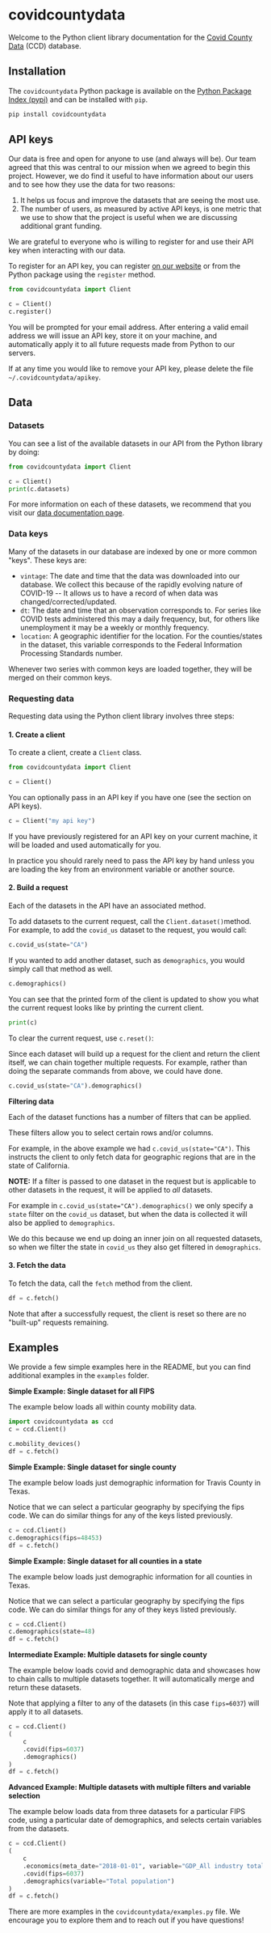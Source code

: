 # covidcountydata

Welcome to the Python client library documentation for the [Covid County Data](https://covidcountydata.org) (CCD) database.


## Installation

The `covidcountydata` Python package is available on the
[Python Package Index (pypi)](https://pypi.org/) and can be installed with `pip`.

```python
pip install covidcountydata
```

## API keys

Our data is free and open for anyone to use (and always will be). Our team agreed that this was
central to our mission when we agreed to begin this project. However, we do find it useful to
have information about our users and to see how they use the data for two reasons:

1. It helps us focus and improve the datasets that are seeing the most use.
2. The number of users, as measured by active API keys, is one metric that we use to show that the
   project is useful when we are discussing additional grant funding.

We are grateful to everyone who is willing to register for and use their API key when interacting
with our data.

To register for an API key, you can register [on our website](https://covidcountydata.org/register)
or from the Python package using the `register` method.

```python
from covidcountydata import Client

c = Client()
c.register()
```

You will be prompted for your email address. After entering a valid email address we will issue
an API key, store it on your machine, and automatically apply it to all future requests made from
Python to our servers.

If at any time you would like to remove your API key, please delete the file `~/.covidcountydata/apikey`.


## Data


### Datasets

You can see a list of the available datasets in our API from the Python library by doing:

```python
from covidcountydata import Client

c = Client()
print(c.datasets)
```

For more information on each of these datasets, we recommend that you visit our
[data documentation page](https://covidcountydata.org).


### Data keys

Many of the datasets in our database are indexed by one or more common "keys". These keys are:

- `vintage`: The date and time that the data was downloaded into our database. We collect this
  because of the rapidly evolving nature of COVID-19 -- It allows us to have a record of when data was
  changed/corrected/updated.
- `dt`: The date and time that an observation corresponds to. For series like COVID tests
  administered this may a daily frequency, but, for others like unemployment it may be a weekly or
  monthly frequency.
- `location`: A geographic identifier for the location. For the counties/states in the dataset,
  this variable corresponds to the Federal Information Processing Standards number.

Whenever two series with common keys are loaded together, they will be merged on their common keys.


### Requesting data

Requesting data using the Python client library involves three steps:


#### 1. Create a client

To create a client, create a `Client` class.

```python
from covidcountydata import Client

c = Client()
```

You can optionally pass in an API key if you have one (see the section on API keys).

```python
c = Client("my api key")
```

If you have previously registered for an API key on your current machine, it will be loaded and
used automatically for you.

In practice you should rarely need to pass the API key by hand unless you are loading the key from
an environment variable or another source.


#### 2. Build a request

Each of the datasets in the API have an associated method.

To add datasets to the current request, call the `Client.dataset()`method. For example, to add
the `covid_us` dataset to the request, you would call:

```python
c.covid_us(state="CA")
```

If you wanted to add another dataset, such as `demographics`, you would simply call that method as
well.

```python
c.demographics()
```

You can see that the printed form of the client is updated to show you what the current request
looks like by printing the current client.

```python
print(c)
```

To clear the current request, use `c.reset()`:

Since each dataset will build up a request for the client and return the client itself, we can
chain together multiple requests. For example, rather than doing the separate commands from above,
we could have done.

```python
c.covid_us(state="CA").demographics()
```

**Filtering data**

Each of the dataset functions has a number of filters that can be applied.

These filters allow you to select certain rows and/or columns.

For example, in the above example we had `c.covid_us(state="CA")`. This instructs the client to
only fetch data for geographic regions that are in the state of California.

**NOTE:** If a filter is passed to one dataset in the request but is applicable to other datasets
in the request, it will be applied to *all* datasets.

For example in `c.covid_us(state="CA").demographics()` we only specify a `state` filter on the
`covid_us` dataset, but when the data is collected it will also be applied to `demographics`.

We do this because we end up doing an inner join on all requested datasets, so when we filter the
state in `covid_us` they also get filtered in `demographics`.


#### 3. Fetch the data

To fetch the data, call the `fetch` method from the client.

```python
df = c.fetch()
```

Note that after a successfully request, the client is reset so there are no "built-up" requests
remaining.



## Examples

We provide a few simple examples here in the README, but you can find additional examples in the `examples` folder.

**Simple Example: Single dataset for all FIPS**

The example below loads all within county mobility data.

```python
import covidcountydata as ccd
c = ccd.Client()

c.mobility_devices()
df = c.fetch()
```


**Simple Example: Single dataset for single county**

The example below loads just demographic information for Travis County in Texas.

Notice that we can select a particular geography by specifying the fips code. We can do similar things for any of the keys listed previously.

```python
c = ccd.Client()
c.demographics(fips=48453)
df = c.fetch()
```


**Simple Example: Single dataset for all counties in a state**

The example below loads just demographic information for all counties in Texas.

Notice that we can select a particular geography by specifying the fips code. We can do similar things for any of they keys listed previously.

```python
c = ccd.Client()
c.demographics(state=48)
df = c.fetch()
```


**Intermediate Example: Multiple datasets for single county**

The example below loads covid and demographic data and showcases how to chain calls to multiple datasets together. It will automatically merge and return these datasets.

Note that applying a filter to any of the datasets (in this case `fips=6037`) will apply it to all datasets.

```python
c = ccd.Client()
(
    c
    .covid(fips=6037)
    .demographics()
)
df = c.fetch()
```


**Advanced Example: Multiple datasets with multiple filters and variable selection**

The example below loads data from three datasets for a particular FIPS code, using a particular date of demographics, and selects certain variables from the datasets.

```python
c = ccd.Client()
(
    c
    .economics(meta_date="2018-01-01", variable="GDP_All industry total")
    .covid(fips=6037)
    .demographics(variable="Total population")
)
df = c.fetch()
```

There are more examples in the `covidcountydata/examples.py` file. We encourage you to explore them and to reach out if you have questions!
